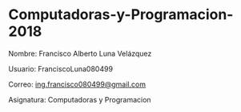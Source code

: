 # Computadoras-y-Programacion-2018
Nombre: Francisco Alberto Luna Velázquez

Usuario: FranciscoLuna080499

Correo: ing.francisco080499@gmail.com

Asignatura: Computadoras y Programacion 
